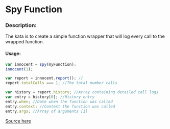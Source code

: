# Spy Function

### Description:

The kata is to create a simple function wrapper that will log every call to the wrapped function.

#### Usage:

```JavaScript
var innocent = spy(myFunction);
innocent(1);

var report = innocent.report(); //
report.totalCalls === 1; //The total number calls

var history = report.history; //Array containing detailed call logs
var entry = history[0]; //History entry
entry.when; //Date when the function was called
entry.context; //Context the function was called
entry.args; //Array of arguments [1]
```
[Source here](http://www.codewars.com/kata/spy-function)
